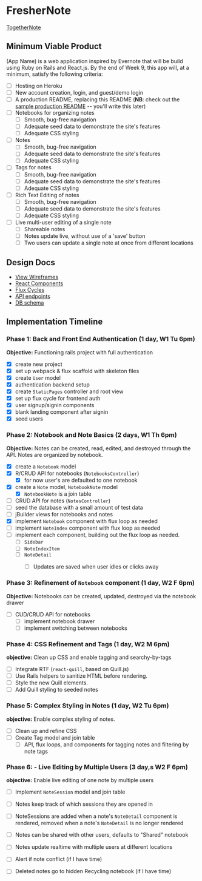 # FresherNote

[TogetherNote](https://togethernote.herokuapp.com/)

[heroku]: http://www.herokuapp.com

## Minimum Viable Product

(App Name) is a web application inspired by Evernote that will be build using Ruby on Rails and React.js.  By the end of Week 9, this app will, at a minimum, satisfy the following criteria:

- [ ] Hosting on Heroku
- [ ] New account creation, login, and guest/demo login
- [ ] A production README, replacing this README (**NB**: check out the [sample production README](docs/production_readme.md) -- you'll write this later)
- [ ] Notebooks for organizing notes
  - [ ] Smooth, bug-free navigation
  - [ ] Adequate seed data to demonstrate the site's features
  - [ ] Adequate CSS styling
- [ ] Notes
  - [ ] Smooth, bug-free navigation
  - [ ] Adequate seed data to demonstrate the site's features
  - [ ] Adequate CSS styling
- [ ] Tags for notes
  - [ ] Smooth, bug-free navigation
  - [ ] Adequate seed data to demonstrate the site's features
  - [ ] Adequate CSS styling
- [ ] Rich Text Editing of notes
  - [ ] Smooth, bug-free navigation
  - [ ] Adequate seed data to demonstrate the site's features
  - [ ] Adequate CSS styling
- [ ] Live multi-user editing of a single note
  - [ ] Shareable notes
  - [ ] Notes update live, without use of a 'save' button
  - [ ] Two users can update a single note at once from different locations

## Design Docs
* [View Wireframes][views]
* [React Components][components]
* [Flux Cycles][flux-cycles]
* [API endpoints][api-endpoints]
* [DB schema][schema]

[views]: docs/views.md
[components]: docs/components.md
[flux-cycles]: docs/flux-cycles.md
[api-endpoints]: docs/api-endpoints.md
[schema]: docs/schema.md

## Implementation Timeline

### Phase 1: Back and Front End Authentication (1 day, W1 Tu 6pm)
**Objective:** Functioning rails project with full authentication

- [x] create new project
- [x] set up webpack & flux scaffold with skeleton files
- [x] create `User` model
- [x] authentication backend setup
- [x] create `StaticPages` controller and root view
- [x] set up flux cycle for frontend auth
- [x] user signup/signin components
- [x] blank landing component after signin
- [x] seed users

### Phase 2: Notebook and Note Basics (2 days, W1 Th 6pm)
**Objective:** Notes can be created, read, edited, and destroyed through the
API. Notes are organized by notebook.

- [x] create a `Notebook` model
- [x] R/CRUD API for notebooks (`NotebooksController`)
  - [x] for now user's are defaulted to one notebook
- [x] create a `Note` model, `NotebookNote` model
  - [x] `NotebookNote` is a join table
- [ ] CRUD API for notes (`NotesController`)
- [ ] seed the database with a small amount of test data
- [ ] jBuilder views for notebooks and notes
- [x] implement `Notebook` component with flux loop as needed
- [ ] implement `NoteIndex` component with flux loop as needed
- [ ] implement each component, building out the flux loop as needed.
  - [ ] `Sidebar`
  - [ ] `NoteIndexItem`
  - [ ] `NoteDetail`
    - [ ] Updates are saved when user idles or clicks away


### Phase 3: Refinement of `Notebook` component (1 day, W2 F 6pm)
**Objective:** Notebooks can be created, updated, destroyed via the notebook drawer

- [ ] CUD/CRUD API for notebooks
  - [ ] implement notebook drawer
  - [ ] implement switching between notebooks

### Phase 4: CSS Refinement and Tags (1 day, W2 M 6pm)
**objective:** Clean up CSS and enable tagging and searchy-by-tags

- [ ] Integrate RTF (`react-quill`, based on Quill.js)
- [ ] Use Rails helpers to sanitize HTML before rendering.
- [ ] Style the new Quill elements.
- [ ] Add Quill styling to seeded notes

### Phase 5: Complex Styling in Notes (1 day, W2 Tu 6pm)
**objective:** Enable complex styling of notes.

- [ ] Clean up and refine CSS
- [ ] Create Tag model and join table
  - [ ] API, flux loops, and components for tagging notes and
  filtering by note tags

### Phase 6: - Live Editing by Multiple Users (3 day,s W2 F 6pm)
**objective:** Enable live editing of one note by multiple users

- [ ] Implement `NoteSession` model and join table
- [ ] Notes keep track of which sessions they are opened in
- [ ] NoteSessions are added when a note's `NoteDetail` component is rendered,
    removed when a note's `NoteDetail` is no longer rendered
- [ ] Notes can be shared with other users, defaults to "Shared" notebook
- [ ] Notes update realtime with multiple users at different locations
- [ ] Alert if note conflict (if I have time)
- [ ] Deleted notes go to hidden Recycling notebook (if I have time)


[phase-one]: docs/phases/phase1.md
[phase-two]: docs/phases/phase2.md
[phase-three]: docs/phases/phase3.md
[phase-four]: docs/phases/phase4.md
[phase-five]: docs/phases/phase5.md
